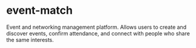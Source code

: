 # event-match
Event and networking management platform. Allows users to create and discover events, confirm attendance, and connect with people who share the same interests.
